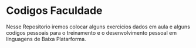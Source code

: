 # Codigos Faculdade 

Nesse Repositorio iremos colocar alguns exercicios dados em aula e alguns codigos pessoais para o treinamento
e o desenvolvimento pessoal em linguagens de Baixa Platarforma.

